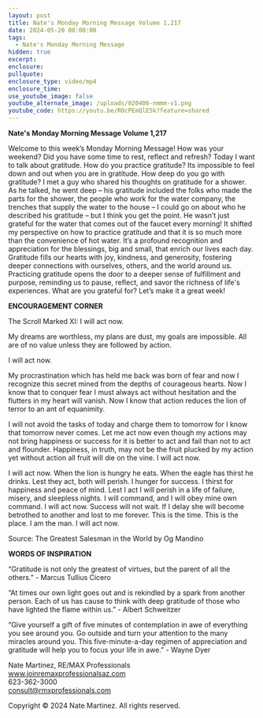 ```yaml
---
layout: post
title: Nate's Monday Morning Message Volume 1,217
date: 2024-05-20 00:00:00
tags:
  - Nate's Monday Morning Message
hidden: true
excerpt:
enclosure:
pullquote:
enclosure_type: video/mp4
enclosure_time:
use_youtube_image: false
youtube_alternate_image: /uploads/020406-nmmm-v1.png
youtube_code: https://youtu.be/R0cPEmQlE5k?feature=shared
---
```

**Nate's Monday Morning Message Volume 1,217**

Welcome to this week’s Monday Morning Message! How was your weekend? Did you have some time to rest, reflect and refresh? Today I want to talk about gratitude. How do you practice gratitude? Its impossible to feel down and out when you are in gratitude. How deep do you go with gratitude? I met a guy who shared his thoughts on gratitude for a shower. As he talked, he went deep – his gratitude included the folks who made the parts for the shower, the people who work for the water company, the trenches that supply the water to the house – I could go on about who he described his gratitude – but I think you get the point. He wasn’t just grateful for the water that comes out of the faucet every morning! It shifted my perspective on how to practice gratitude and that it is so much more than the convenience of hot water. It’s a profound recognition and appreciation for the blessings, big and small, that enrich our lives each day. Gratitude fills our hearts with joy, kindness, and generosity, fostering deeper connections with ourselves, others, and the world around us. Practicing gratitude opens the door to a deeper sense of fulfillment and purpose, reminding us to pause, reflect, and savor the richness of life's experiences. What are you grateful for? Let’s make it a great week!

**ENCOURAGEMENT CORNER**&nbsp;

The Scroll Marked XI: I will act now.

My dreams are worthless, my plans are dust, my goals are impossible. All are of no value unless they are followed by action.

I will act now.

My procrastination which has held me back was born of fear and now I recognize this secret mined from the depths of courageous hearts. Now I know that to conquer fear I must always act without hesitation and the flutters in my heart will vanish. Now I know that action reduces the lion of terror to an ant of equanimity.

I will not avoid the tasks of today and charge them to tomorrow for I know that tomorrow never comes. Let me act now even though my actions may not bring happiness or success for it is better to act and fail than not to act and flounder. Happiness, in truth, may not be the fruit plucked by my action yet without action all fruit will die on the vine. I will act now.

I will act now. When the lion is hungry he eats. When the eagle has thirst he drinks. Lest they act, both will perish. I hunger for success. I thirst for happiness and peace of mind. Lest I act I will perish in a life of failure, misery, and sleepless nights. I will command, and I will obey mine own command. I will act now. Success will not wait. If I delay she will become betrothed to another and lost to me forever. This is the time. This is the place. I am the man. I will act now.

Source: The Greatest Salesman in the World by Og Mandino

**WORDS OF INSPIRATION**

“Gratitude is not only the greatest of virtues, but the parent of all the others.” - Marcus Tullius Cicero

“At times our own light goes out and is rekindled by a spark from another person. Each of us has cause to think with deep gratitude of those who have lighted the flame within us.” - Albert Schweitzer

“Give yourself a gift of five minutes of contemplation in awe of everything you see around you. Go outside and turn your attention to the many miracles around you. This five-minute-a-day regimen of appreciation and gratitude will help you to focus your life in awe.” - Wayne Dyer<br>

Nate Martinez, RE/MAX Professionals<br>www.joinremaxprofessionalsaz.com<br>623-362-3000<br>consult@rmxprofessionals.com

Copyright © 2024 Nate Martinez. All rights reserved.